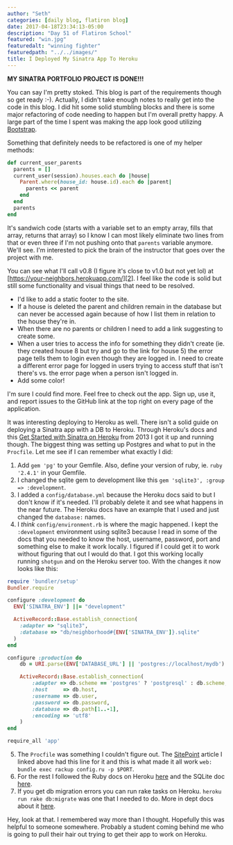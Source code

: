 ```yaml
---
author: "Seth"
categories: [daily blog, flatiron blog]
date: 2017-04-18T23:34:13-05:00
description: "Day 51 of Flatiron School"
featured: "win.jpg"
featuredalt: "winning fighter"
featuredpath: "../../images/"
title: I Deployed My Sinatra App To Heroku
---
```


**MY SINATRA PORTFOLIO PROJECT IS DONE!!!**

You can say I'm pretty stoked. This blog is part of the requirements though so get ready :-). Actually, I didn't take enough notes to really get into the code in this blog. I did hit some solid stumbling blocks and there is some major refactoring of code needing to happen but I'm overall pretty happy. A large part of the time I spent was making the app look good utilizing [Bootstrap][1].

Something that definitely needs to be refactored is one of my helper methods:

```ruby
def current_user_parents
  parents = []
  current_user(session).houses.each do |house|
    Parent.where(house_id: house.id).each do |parent|
      parents << parent
    end
  end
  parents
end
```

It's sandwich code (starts with a variable set to an empty array, fills that array, returns that array) so I know I can most likely eliminate two lines from that or even three if I'm not pushing onto that `parents` variable anymore. We'll see. I'm interested to pick the brain of the instructor that goes over the project with me.

You can see what I'll call v0.8 (I figure it's close to v1.0 but not yet lol) at [https://your-neighbors.herokuapp.com/][2]. I feel like the code is solid but still some functionality and visual things that need to be resolved.

- I'd like to add a static footer to the site.
- If a house is deleted the parent and children remain in the database but can never be accessed again because of how I list them in relation to the house they're in.
- When there are no parents or children I need to add a link suggesting to create some.
- When a user tries to access the info for something they didn't create (ie. they created house 8 but try and go to the link for house 5) the error page tells them to login even though they are logged in. I need to create a different error page for logged in users trying to access stuff that isn't there's vs. the error page when a person isn't logged in.
- Add some color!

I'm sure I could find more. Feel free to check out the app. Sign up, use it, and report issues to the GitHub link at the top right on every page of the application.

It was interesting deploying to Heroku as well. There isn't a solid guide on deploying a Sinatra app with a DB to Heroku. Through Heroku's docs and this [Get Started with Sinatra on Heroku][3] from 2013 I got it up and running though. The biggest thing was setting up Postgres and what to put in the `Procfile`. Let me see if I can remember what exactly I did:

1. Add `gem 'pg'` to your Gemfile. Also, define your version of ruby, ie. `ruby '2.4.1'` in your Gemfile.
2. I changed the sqlite gem to development like this `gem 'sqlite3', :group => :development`.
3. I added a `config/database.yml` because the Heroku docs said to but I don't know if it's needed. I'll probably delete it and see what happens in the near future. The Heroku docs have an example that I used and just changed the `database:` names.
4. I _think_ `config/environment.rb` is where the magic happened. I kept the `:development` environment using sqlite3 because I read in some of the docs that you needed to know the host, username, password, port and something else to make it work locally. I figured if I could get it to work without figuring that out I would do that. I got this working locally running `shotgun` and on the Heroku server too. With the changes it now looks like this:

```ruby
require 'bundler/setup'
Bundler.require

configure :development do
  ENV['SINATRA_ENV'] ||= "development"

  ActiveRecord::Base.establish_connection(
    :adapter => "sqlite3",
    :database => "db/neighborhood#{ENV['SINATRA_ENV']}.sqlite"
  )
end

configure :production do
	db = URI.parse(ENV['DATABASE_URL'] || 'postgres://localhost/mydb')

	ActiveRecord::Base.establish_connection(
		:adapter => db.scheme == 'postgres' ? 'postgresql' : db.scheme,
		:host     => db.host,
		:username => db.user,
		:password => db.password,
		:database => db.path[1..-1],
		:encoding => 'utf8'
	)
end

require_all 'app'
```

5. The `Procfile` was something I couldn't figure out. The [SitePoint][4] article I linked above had this line for it and this is what made it all work `web: bundle exec rackup config.ru -p $PORT`.
6. For the rest I followed the Ruby docs on Heroku [here][5] and the SQLite doc [here][6].
7. If you get db migration errors you can run rake tasks on Heroku. `heroku run rake db:migrate` was one that I needed to do. More in dept docs about it [here][7].

Hey, look at that. I remembered way more than I thought. Hopefully this was helpful to someone somewhere. Probably a student coming behind me who is going to pull their hair out trying to get their app to work on Heroku.

  [1]:https://getbootstrap.com/
  [2]:https://your-neighbors.herokuapp.com/
  [3]:https://www.sitepoint.com/get-started-with-sinatra-on-heroku/
  [4]:https://www.sitepoint.com/
  [5]:https://devcenter.heroku.com/articles/getting-started-with-ruby#introduction
  [6]:https://devcenter.heroku.com/articles/sqlite3
  [7]:https://devcenter.heroku.com/articles/rake
